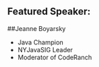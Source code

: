 ## Featured Speaker: 


##Jeanne Boyarsky
 * Java Champion
 * NYJavaSIG Leader
 * Moderator of CodeRanch
